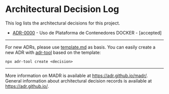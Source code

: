 # Architectural Decision Log

This log lists the architectural decisions for this project.

<!-- toc -->

* [ADR-0000](0000-uso-de-plataforma-de-contenedores-docker.md) - Uso de Plataforma de Contenedores DOCKER - [accepted]

<!-- tocstop -->

---

For new ADRs, please use [template.md](template.md) as basis. You can easily create a new ADR with [adr-tool](https://www.npmjs.com/package/adr-tool) based on the template:
```
npx adr-tool create <decision>
```

---

More information on MADR is available at <https://adr.github.io/madr/>.
General information about architectural decision records is available at <https://adr.github.io/>.
